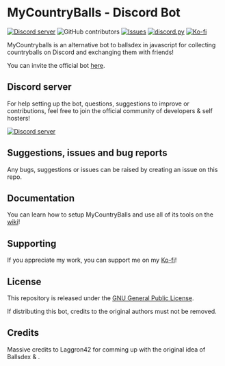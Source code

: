 # MyCountryBalls - Discord Bot

[![Discord server](https://img.shields.io/discord/1049118743101452329?color=7489d5&logo=discord&logoColor=ffffff)](https://discord.gg/Qn2Rkdkxwc)
![GitHub contributors](https://img.shields.io/github/contributors/try-econome/MyCountryBalls)
[![Issues](https://img.shields.io/github/issues/try-econome/MyCountryBalls)](https://github.com/try-econome/MyCountryBalls/issues)
[![discord.py](https://img.shields.io/badge/discord-js-yellow.svg)](https://github.com/discordjs/discord.js/)
[![Ko-fi](https://img.shields.io/badge/Ko%20fi-donate-blue.svg)](https://ko-fi.com/fradz_lifez)

MyCountryballs is an alternative bot to ballsdex in javascript for collecting countryballs on Discord and exchanging them with friends!

You can invite the official bot [here](https://discord.com/api/oauth2/authorize?client_id=999736048596816014&permissions=537193536&scope=bot%20applications.commands).

## Discord server

For help setting up the bot, questions, suggestions to improve or contributions, feel free to join the official community of developers & self hosters!

[![Discord server](https://discord.com/api/guilds/1255250024741212262/embed.png?style=banner3)](https://discord.gg/F5Y6q23WVx)

## Suggestions, issues and bug reports

Any bugs, suggestions or issues can be raised by creating an issue on this repo.

## Documentation

You can learn how to setup MyCountryBalls and use all of its tools on the
[wiki](https://github.com/laggron42/BallsDex-Discordbot/wiki/)!

## Supporting

If you appreciate my work, you can support me on my [Ko-fi](https://ko-fi.com/fradz_lifez)!

## License

This repository is released under the [GNU General Public License](https://opensource.org/licenses/gpl-3-0).

If distributing this bot, credits to the original authors must not be removed.

## Credits 
Massive credits to Laggron42 for comming up with the original idea of Ballsdex & .
